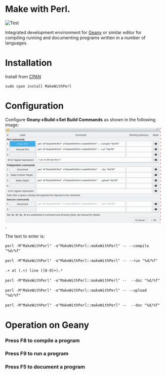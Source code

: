 # Make with Perl.

![Test](https://github.com/philiprbrenan/MakeWithPerl/workflows/Test/badge.svg)

Integrated development environment for
[Geany](https://www.geany.org/download/releases/) or similar editor for
compiling running and documenting programs written in a number of languages.

# Installation

Install from [CPAN](https://metacpan.org/release/MakeWithPerl)

    sudo cpan install MakeWithPerl

# Configuration

Configure **Geany->Build->Set Build Commands** as shown in the following image: ![image](https://github.com/philiprbrenan/MakeWithPerl/blob/main/Geany.png).

The text to enter is:

    perl -M"MakeWithPerl" -e"MakeWithPerl::makeWithPerl" -- --compile "%d/%f"

    perl -M"MakeWithPerl" -e"MakeWithPerl::makeWithPerl" -- --run "%d/%f"

    .+ at (.+) line ([0-9]+).*

    perl -M"MakeWithPerl" -e"MakeWithPerl::makeWithPerl" --  --doc "%d/%f"

    perl -M"MakeWithPerl" -e"MakeWithPerl::makeWithPerl" -- --upload "%d/%f"

    perl -M"MakeWithPerl" -e"MakeWithPerl::makeWithPerl" --  --doc "%d/%f"


# Operation on Geany

### Press **F8** to compile a program

### Press **F9** to run a program

### Press **F5** to document a program
